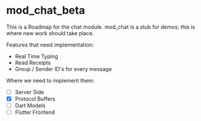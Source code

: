 # mod_chat_beta

This is a Roadmap for the chat module. mod_chat is a stub for demos; this
is where new work should take place.

Features that need implementation:
- Real Time Typing
- Read Receipts
- Group / Sender ID's for every message

Where we need to implement them:

- [ ] Server Side
- [x] Protocol Buffers
- [ ] Dart Models
- [ ] Flutter Frontend
